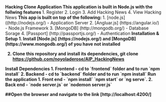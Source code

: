<b>
Hacking Clone Application
</b>
<b>
This application is built in Node.js with the follwing features
</b>
1. Register
2. Login
3. Add Hacking News
4. View Hacking News

<b>
This app is built on top of the following:
</b>
1. [node.js] ((http://nodejs.org/) - Application Server
2. [Angluar.js] (https://angular.io/) - Node.js Framework
3. [MongoDB] (http://mongodb.org/) - Database Sorage
4. [Passport] (http://passportjs.org/) - Authentication

<b>
Installation & Setup
<b>
1. Install [Node.js] (https://nodejs.org/) and [MongoDB](https://www.mongodb.org/) of you have not installed

2. Clone this repository and install its dependencies, git clone https://github.com/noyoladerose/AIP_HackingNews

<b>	
Install Dependencies
</b>
1. Frontend - cd to `frontend` folder and to run `npm install`
2. Backend - cd to `backend` flolder and to run `npm install`  

<b>
Run the application
<b>
1. Front end - `npm install`  `npm start` or `ng serve`.
2. Back end - `node server.js` or `nodemon server.js`


##Open the browser and navigate to the link [http://localhost:4200/]








